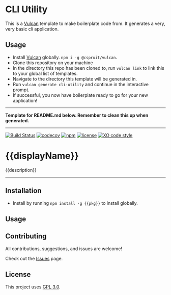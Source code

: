 # CLI Utility

This is a [Vulcan](https://github.com/CassandraSpruit/Vulcan) template to make boilerplate code from. It generates a very, very basic cli application.

## Usage
- Install [Vulcan](https://github.com/CassandraSpruit/Vulcan) globally. ```npm i -g @cspruit/vulcan```.
- Clone this repository on your machine
- In the directory this repo has been cloned to, run ```vulcan link``` to link this to your global list of templates.
- Navigate to the directory this template will be generated in.
- Run ```vulcan generate cli-utility``` and continue in the interactive prompt.
- If successful, you now have boilerplate ready to go for your new application!

---
**Template for README.md below. Remember to clean this up when generated.**

---

[![Build Status](https://travis-ci.com/{{ghAuthor}}/{{ghRepoName}}.svg?branch=master)](https://travis-ci.com/{{ghAuthor}}/{{ghRepoName}})
[![codecov](https://codecov.io/gh/{{ghAuthor}}/{{ghRepoName}}/branch/master/graph/badge.svg)](https://codecov.io/gh/{{ghAuthor}}/{{ghRepoName}})
[![npm](https://img.shields.io/npm/v/{{pkg}})](https://www.npmjs.com/package/{{pkg}})
[![license](https://img.shields.io/github/license/{{ghAuthor}}/{{ghRepoName}})](https://github.com/{{ghAuthor}}/{{ghRepoName}}/blob/master/LICENSE)
[![XO code style](https://img.shields.io/badge/code_style-XO-5ed9c7.svg)](https://github.com/xojs/xo)

# {{displayName}}

{{description}}

---
 
## Installation
- Install by running ```npm install -g {{pkg}}``` to install globally.

## Usage

## Contributing
All contributions, suggestions, and issues are welcome!

Check out the [Issues](https://github.com/{{ghAuthor}}/{{ghRepoName}}/issues) page.

## License
This project uses [GPL 3.0](https://github.com/{{ghAuthor}}/{{ghRepoName}}/blob/master/LICENSE).
